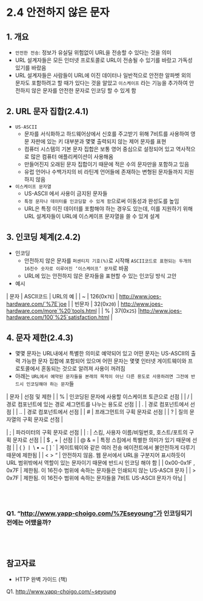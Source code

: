# 2.4 안전하지 않은 문자

## 1. 개요

- `안전한 전송`: 정보가 유실딜 위험없이 URL을 전송할 수 있다는 것을 의미
- URL 설계자들은 모든 인터넷 프로토콜로 URL이 전송될 수 있기를 바랐고 가독성 있기를 바랐음
- URL 설계자들은 사람들이 URL에 이진 데이터나 일반적으로 안전한 알파벳 외의 문자도 포함하려고 할 때가 있다는 것을 알았고 `이스케이프` 라는 기능을 추가하여 안전하지 않은 문자를 안전한 문자로 인코딩 할 수 있게 함

## 2. URL 문자 집합(2.4.1)

- `US-ASCII`
  - 문자를 서식화하고 하드웨어상에서 신호를 주고받기 위해 7비트를 사용하여 영문 자판에 있는 키 대부분과 몇몇 출력되지 않는 제어 문자를 표현
  - 컴퓨터 시스템의 기본 문자 집합은 보통 영어 중심으로 설정되어 있고 역사적으로 많은 컴퓨터 애플리케이션이 사용해옴
  - 만들어진지 오래된 문자 집합이기 때문에 적은 수의 문자만을 포함하고 있음
  - 유럽 언어나 수백가지의 비 라틴계 언어들에 존재하는 변형된 문자들까지 지원하지 않음
- `이스케이프 문자열`
  - US-ASCII 에서 사용이 금지된 문자들
  - `특정 문자나 데이터를 인코딩할 수 있게 함`으로써 이동성과 완성도를 높임
  - URL은 특정 이진 데이터를 포함해야 하는 경우도 있는데, 이를 지원하기 위해 URL 설계자들이 URL에 이스케이프 문자열을 쓸 수 있게 설계

## 3. 인코딩 체계(2.4.2)

- 인코딩
  - 안전하지 않은 문자를 `퍼센티지 기호(%)`로 시작해 `ASCII코드로 표현되는 두개의 16진수 숫자로 이루어진 ‘이스케이프’ 문자`로 바꿈
  - URL에 있는 안전하지 않은 문자들을 표현할 수 있는 인코딩 방식 고안
- 예시

| 문자 | ASCII코드 | URL의 예 |
| ~ | 126(0x`7E`) | http://www.joes-hardware.com/`%7E`joe |
| 빈문자 | 32(0x`20`) | http://www.joes-hardware.com/more`%20`tools.html |
| % | 37(0x`25`) |http://www.joes-hardware.com/100`%25`satisfaction.html |

## 4. 문자 제한(2.4.3)

- 몇몇 문자는 URL내에서 특별한 의미로 예약되어 있고 어떤 문자는 US-ASCII의 출력 가능한 문자 집합에 포함되어 있으며 어떤 문자는 몇몇 인터넷 게이트웨이와 프로토콜에서 혼동되는 것으로 알려져 사용이 꺼려짐
- 아래는 `URL에서 예약된 문자들을 본래의 목적이 아닌 다른 용도로 사용하려면 그전에 반드시 인코딩해야 하는 문자`들

| 문자 | 선점 및 제한 |
| % | 인코딩된 문자에 사용할 이스케이프 토큰으로 선점 |
| / | 경로 컴포넌트에 있는 경로 세그먼트를 나누는 용도로 선점 |
| . | 경로 컴포넌트에서 선점 |
| .. | 경로 컴포넌트에서 선점 |
| # | 프래그먼트의 구획 문자로 선점 |
| ? | 질의 문자열의 구획 문자로 선점 |

| ; | 파라미터의 구획 문자로 선점 |
| : | 스킴, 사용자 이름/비밀번호, 호스트/포트의 구획 문자로 선점 |
| $ , + | 선점 |
| @ & = | 특정 스킴에서 특별한 의미가 있기 때문에 선점 |
| { } ㅣ \ • ~ [ ] ` | 게이트웨이와 같은 여러 전송 에이전트에서 불안전하게 다루기 때문에 제한됨 |
| < > “ | 안전하지 않음. 웹 문서에서 URL을 구분지어 표시하듯이 URL 범위밖에서 역할이 있는 문자이기 때문에 반드시 인코딩 해야 함 |
| 0x00-0x1F , 0x7F | 제한됨. 이 16진수 범위에 속하는 문자들은 인쇄되지 않는 US-ASCII 문자 |
| > 0x7F | 제한됨. 이 16진수 범위에 속하는 문자들을 7비트 US-ASCII 문자가 아님 |

<br/>
<br/>

### Q1. “http://www.yapp-choigo.com/%7Eseyoung”가 인코딩되기 전에는 어땠을까?

<br/>
<br/>

## 참고자료

- HTTP 완벽 가이드 (책)

Q1. http://www.yapp-choigo.com/~seyoung
